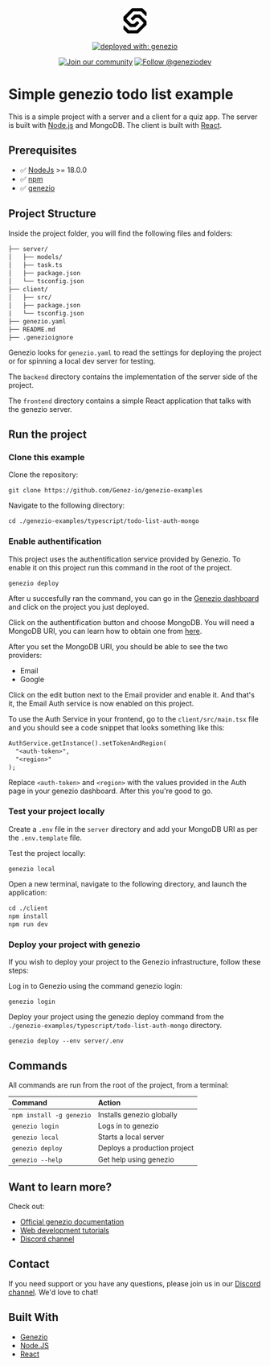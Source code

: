 <div align="center"> <a href="https://genezio.com/"></a>
<img alt="genezio logo" src="https://github.com/genez-io/graphics/raw/HEAD/svg/Icon_Genezio_Black.svg" style="max-height: 50px;">

</div>

<div align="center">

[![deployed with: genezio](https://img.shields.io/badge/deployed_with-genezio-6742c1.svg?labelColor=62C353&style=flat)](https://github.com/genez-io/genezio)

[![Join our community](https://img.shields.io/discord/1024296197575422022?style=social&label=Join%20our%20community%20&logo=discord&labelColor=6A7EC2)](https://discord.gg/uc9H5YKjXv)
[![Follow @geneziodev](https://img.shields.io/twitter/url/https/twitter.com/geneziodev.svg?style=social&label=Follow%20%40geneziodev)](https://twitter.com/geneziodev)

</div>

# Simple genezio todo list example

This is a simple project with a server and a client for a quiz app. The server is built with [Node.js](https://nodejs.org/en/) and MongoDB. The client is built with [React](https://reactjs.org/).

## Prerequisites

- ✅ [NodeJs](https://nodejs.org) >= 18.0.0
- ✅ [npm](https://www.npmjs.com/)
- ✅ [genezio](https://genezio.com/)

## Project Structure

Inside the project folder, you will find the following files and folders:

```
├── server/
│   ├── models/
│   ├── task.ts
│   ├── package.json
│   └── tsconfig.json
├── client/
│   ├── src/
│   ├── package.json
|   └── tsconfig.json
├── genezio.yaml
├── README.md
├── .genezioignore
```

Genezio looks for `genezio.yaml` to read the settings for deploying the project or for spinning a local dev server for testing.

The `backend` directory contains the implementation of the server side of the project.

The `frontend` directory contains a simple React application that talks with the genezio server.

## Run the project

### Clone this example

Clone the repository:

```
git clone https://github.com/Genez-io/genezio-examples
```

Navigate to the following directory:

```
cd ./genezio-examples/typescript/todo-list-auth-mongo
```

### Enable authentification

This project uses the authentification service provided by Genezio. To enable it on this project run this command in the root of the project.

```
genezio deploy
```

After u succesfully ran the command, you can go in the [Genezio dashboard](https://app.genez.io/dashboard) and click on the project you just deployed.

Click on the authentification button and choose MongoDB. You will need a MongoDB URI, you can learn how to obtain one from [here](https://genezio.com/blog/how-to-add-a-mongodb-to-your-genezio-project/).

After you set the MongoDB URI, you should be able to see the two providers:

- Email
- Google

Click on the edit button next to the Email provider and enable it. And that's it, the Email Auth service is now enabled on this project.

To use the Auth Service in your frontend, go to the `client/src/main.tsx` file and you should see a code snippet that looks something like this:

```
AuthService.getInstance().setTokenAndRegion(
  "<auth-token>",
  "<region>"
);
```

Replace `<auth-token>` and `<region>` with the values provided in the Auth page in your genezio dashboard. After this you're good to go.

### Test your project locally

Create a `.env` file in the `server` directory and add your MongoDB URI as per the `.env.template` file.

Test the project locally:

```
genezio local
```

Open a new terminal, navigate to the following directory, and launch the application:

```
cd ./client
npm install
npm run dev
```

### Deploy your project with genezio

If you wish to deploy your project to the Genezio infrastructure, follow these steps:

Log in to Genezio using the command genezio login:

```
genezio login
```

Deploy your project using the genezio deploy command from the `./genezio-examples/typescript/todo-list-auth-mongo` directory.

```
genezio deploy --env server/.env
```

## Commands

All commands are run from the root of the project, from a terminal:

| Command                  | Action                       |
| :----------------------- | :--------------------------- |
| `npm install -g genezio` | Installs genezio globally    |
| `genezio login`          | Logs in to genezio           |
| `genezio local`          | Starts a local server        |
| `genezio deploy`         | Deploys a production project |
| `genezio --help`         | Get help using genezio       |

## Want to learn more?

Check out:

- [Official genezio documentation](https://genezio.com/docs)
- [Web development tutorials](https://genezio.com/blog)
- [Discord channel](https://discord.gg/uc9H5YKjXv)

## Contact

If you need support or you have any questions, please join us in our [Discord channel](). We'd love to chat!

## Built With

- [Genezio](https://genezio.com/)
- [Node.JS](https://nodejs.org/en/)
- [React](https://reactjs.org/)
